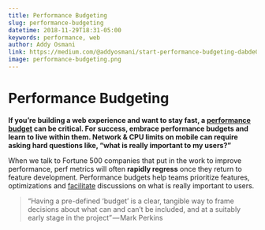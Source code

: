```yaml
---
title: Performance Budgeting
slug: performance-budgeting
datetime: 2018-11-29T18:31-05:00
keywords: performance, web
author: Addy Osmani
link: https://medium.com/@addyosmani/start-performance-budgeting-dabde04cf6a3
image: performance-budgeting.png
---
```


# Performance Budgeting

**If you’re building a web experience and want to stay fast, a [performance budget](https://timkadlec.com/2013/01/setting-a-performance-budget/) can be critical. For success, embrace performance budgets and learn to live within them. Network & CPU limits on mobile can require asking hard questions like, “what is really important to my users?”**

When we talk to Fortune 500 companies that put in the work to improve performance, perf metrics will often **rapidly regress** once they return to feature development. Performance budgets help teams prioritize features, optimizations and [facilitate](https://tobias.is/blogging/web-performance-budgets-as-currency/) discussions on what is really important to users.

> “Having a pre-defined ‘budget’ is a clear, tangible way to frame decisions about what can and can’t be included, and at a suitably early stage in the project” — Mark Perkins
